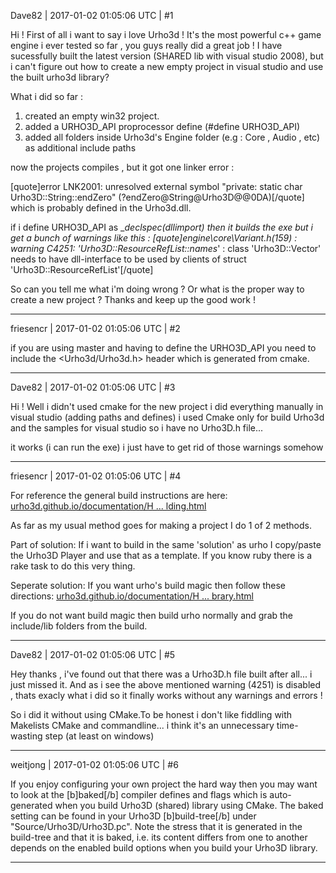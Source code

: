 Dave82 | 2017-01-02 01:05:06 UTC | #1

Hi ! First of all i want to say i love Urho3d ! It's the most powerful c++ game engine i ever tested so far , you guys really did a great job !
I have sucessfully built the latest version (SHARED lib with visual studio 2008), but i can't figure out how to create a new empty project in visual studio and use the built urho3d library?

What i did so far :
1. created an empty win32 project.
2. added a URHO3D_API proprocessor define (#define URHO3D_API)
3. added all folders inside Urho3d's Engine folder  (e.g : Core , Audio , etc) as additional include paths

now the projects compiles , but it got one linker error :

[quote]error LNK2001: unresolved external symbol "private: static char Urho3D::String::endZero" (?endZero@String@Urho3D@@0DA)[/quote]
which is probably defined in the Urho3d.dll. 

if i define URHO3D_API as __declspec(dllimport) then it builds the exe but i get a bunch of warnings like this :
[quote]engine\core\Variant.h(159) : warning C4251: 'Urho3D::ResourceRefList::names_' : class 'Urho3D::Vector<T>' needs to have dll-interface to be used by clients of struct 'Urho3D::ResourceRefList'[/quote]

So can you tell me what i'm doing wrong ? Or what is the proper way to create a new project ?
Thanks and keep up the good work !

-------------------------

friesencr | 2017-01-02 01:05:06 UTC | #2

if you are using master and having to define the URHO3D_API you need to include the <Urho3d/Urho3d.h> header which is generated from cmake.

-------------------------

Dave82 | 2017-01-02 01:05:06 UTC | #3

Hi ! Well i didn't used cmake for the new project  i did everything manually in visual studio (adding paths and defines)
i used Cmake only for build Urho3d and the samples for visual studio so i have no Urho3D.h file...

it works (i can run the exe) i just have to get rid of those warnings somehow

-------------------------

friesencr | 2017-01-02 01:05:06 UTC | #4

For reference the general build instructions are here: [urho3d.github.io/documentation/H ... lding.html](http://urho3d.github.io/documentation/HEAD/_building.html)

As far as my usual method goes for making a project I do 1 of 2 methods.

Part of solution:
If i want to build in the same 'solution' as urho I copy/paste the Urho3D Player and use that as a template.  If you know ruby there is a rake task to do this very thing.

Seperate solution:
If you want urho's build magic then follow these directions: [urho3d.github.io/documentation/H ... brary.html](http://urho3d.github.io/documentation/HEAD/_using_library.html)

If you do not want build magic then build urho normally and grab the include/lib folders from the build.

-------------------------

Dave82 | 2017-01-02 01:05:06 UTC | #5

Hey thanks , i've found out that there was a Urho3D.h file built after all... i just missed it. And as i see the above mentioned warning (4251) is disabled , thats exacly what i did so
it finally works without any warnings and errors !

So i did it without using CMake.To be honest i don't like fiddling with Makelists CMake and commandline... i think it's an unnecessary time-wasting step (at least on windows)

-------------------------

weitjong | 2017-01-02 01:05:06 UTC | #6

If you enjoy configuring your own project the hard way then you may want to look at the [b]baked[/b] compiler defines and flags which is auto-generated when you build Urho3D (shared) library using CMake. The baked setting can be found in your Urho3D [b]build-tree[/b] under "Source/Urho3D/Urho3D.pc". Note the stress that it is generated in the build-tree and that it is baked, i.e. its content differs from one to another depends on the enabled build options when you build your Urho3D library.

-------------------------


